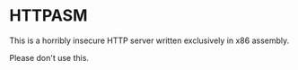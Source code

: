 # HTTPASM

This is a horribly insecure HTTP server written exclusively in x86 assembly.

Please don't use this.
